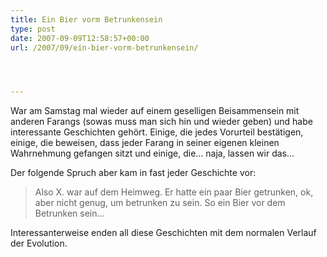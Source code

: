 ```yaml
---
title: Ein Bier vorm Betrunkensein
type: post
date: 2007-09-09T12:58:57+00:00
url: /2007/09/ein-bier-vorm-betrunkensein/




---
```

War am Samstag mal wieder auf einem geselligen Beisammensein mit anderen Farangs (sowas muss man sich hin und wieder geben) und habe interessante Geschichten gehört. Einige, die jedes Vorurteil bestätigen, einige, die beweisen, dass jeder Farang in seiner eigenen kleinen Wahrnehmung gefangen sitzt und einige, die... naja, lassen wir das...

Der folgende Spruch aber kam in fast jeder Geschichte vor:

> Also X. war auf dem Heimweg. Er hatte ein paar Bier getrunken, ok, aber nicht genug, um betrunken zu sein. So ein Bier vor dem Betrunken sein...

Interessanterweise enden all diese Geschichten mit dem normalen Verlauf der Evolution.
